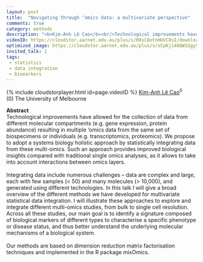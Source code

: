 ```yaml
---
layout: post
title:  "Navigating through ‘omics data: a multivariate perspective"
comments: true
category: methods
description: "<b>Kim-Anh Lê Cao</b><br/>Technological improvements have allowed for the co..."
videoID: https://cloudstor.aarnet.edu.au/plus/s/R0sCQotnHUVC8sI/download
optimized_image: https://cloudstor.aarnet.edu.au/plus/s/xCpKj14OQW1GgyS/download
invited_talk: 1
tags:
 - statistics
 - data integration
 - biomarkers
---
```

{% include cloudstorplayer.html id=page.videoID %}
[<u>Kim-Anh Lê Cao</u>](http://lecao-lab.science.unimelb.edu.au/)<sup>0</sup><br/>
\(0\) The University of Melbourne


<b>Abstract</b><br/>
Technological improvements have allowed for the collection of data from different molecular compartments \(e.g. gene expression, protein abundance\) resulting in multiple ‘omics data from the same set of biospecimens or individuals \(e.g. transcriptomics, proteomics\). We propose to adopt a systems biology holistic approach by statistically integrating data from these multi-omics. Such an approach provides improved biological insights compared with traditional single omics analyses, as it allows to take into account interactions between omics layers.<br/><br/>Integrating data include numerous challenges – data are complex and large, each with few samples \(&lt; 50\) and many molecules \(&gt; 10,000\), and generated using different technologies. In this talk I will give a broad overview of the different methods we have developed for multivariate statistical data integration. I will illustrate these approaches to explore and integrate different multi-omics studies, from bulk to single cell resolution. Across all these studies, our main goal is to identify a signature composed of biological markers of different types to characterise a specific phenotype or disease status, and thus better understand the underlying molecular mechanisms of a biological system.<br/><br/>Our methods are based on dimension reduction matrix factorisation techniques and implemented in the R package mixOmics.
